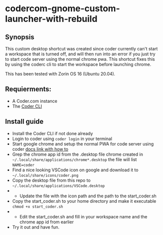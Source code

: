 # codercom-gnome-custom-launcher-with-rebuild

## Synopsis
This custom desktop shortcut was created since coder currently can't start a workspace that is turned off, and will then run into an error if you just try to start code server using the normal chrome pwa. This shortcut fixes this by using the coderc cli to start the workspace before launching chrome.

This has been tested with Zorin OS 16 (Ubuntu 20.04).

## Requierments:
- A Coder.com instance
- The [Coder CLI](github.com/cdr/coder-cli/)

## Install guide
- Install the Coder CLI if not done already
- Login to coder using `coder login` in your terminal
- Start google chrome and setup the normal PWA for code server using coder [docs link with how to](https://coder.com/docs/coder/v1.23/workspaces/pwa)
- Grep the chrome app id from the .desktop file chrome created in `~/.local/share/applications/chrome*.desktop` the file will list `NAME=coder`
- Find a nice looking VSCode icon on google and download it to `~/.local/share/icons/coder.png`
- Copy the desktop file from this repo to `~/.local/share/applications/VSCode.desktop`
- - Update the file with the icon path and the path to the start_coder.sh
- Copy the start_coder.sh to your home directory and make it executable `chmod +x start_coder.sh`
- - Edit the start_coder.sh and fill in your workspace name and the chrome app id from earlier
- Try it out and have fun.
